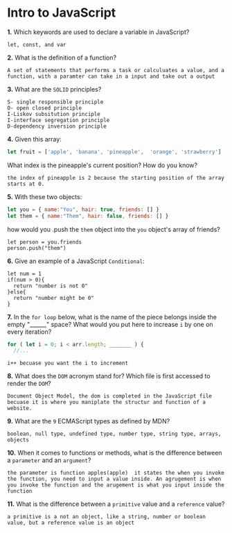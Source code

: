 # Intro to JavaScript

**1.** Which keywords are used to declare a variable in JavaScript?
<!-- enter you answer in the space below -->
```
let, const, and var
```
**2.** What is the definition of a function?
<!-- enter you answer in the space below -->
```
A set of statements that performs a task or calculuates a value, and a function, with a paramter can take in a input and take out a output
```
**3.** What are the `SOLID` principles?
<!-- enter you answer in the space below -->
```
S- single responsible principle 
O- open closed principle 
I-Liskov subsitution principle 
I-interface segregation principle
D-dependency inversion principle
```
**4.** Given this array: 
```js
let fruit = ['apple', 'banana', 'pineapple',  'orange', 'strawberry']
``` 
What index is the pineapple's current position? How do you know?
<!-- enter you answer in the space below -->
```
the index of pineapple is 2 because the starting position of the array starts at 0. 
```
**5.** With these two objects: 
```js
let you = { name:"You", hair: true, friends: [] }
let them = { name:"Them", hair: false, friends: [] }
```
how would you .push the `them` object into the `you` object's array of friends?
<!-- enter you answer in the space below -->
```
let person = you.friends
person.push("them")
```

**6.** Give an example of a JavaScript `Conditional`:
<!-- enter you answer in the space below -->
```
let num = 1
if(num > 0){
  return "number is not 0"
}else{
  return "number might be 0"
}
```
**7.** In the `for loop` below, what is the name of the piece belongs inside the empty "______" space? What would you put here to increase `i` by one on every iteration?
```js
for ( let i = 0; i < arr.length; _______ ) {
  //...
```
<!-- enter you answer in the space below -->
```
i++ becuase you want the i to increment
```
**8.** What does the `DOM` acronym stand for? Which file is first accessed to render the `DOM`?
<!-- enter you answer in the space below -->
```
Document Object Model, the dom is completed in the JavaScript file becuase it is where you maniplate the structur and function of a website.
```

**9.** What are the `9` ECMAScript types as defined by MDN?
<!-- enter you answer in the space below -->
```
boolean, null type, undefined type, number type, string type, arrays, objects
```
**10.** When it comes to functions or methods, what is the difference between a `parameter` and an `argument`?
<!-- enter you answer in the space below -->
```
the parameter is function apples(apple)  it states the when you invoke the function, you need to input a value inside. An agrugement is when you invoke the function and the arugement is what you input inside the function
```
**11.** What is the difference between a `primitive` value and a `reference` value?
<!-- enter you answer in the space below -->
```
a primitive is a not an object, like a string, number or boolean value, but a reference value is an object 
```